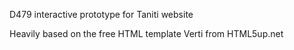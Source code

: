 D479 interactive prototype for Taniti website

Heavily based on the free HTML template Verti from HTML5up.net